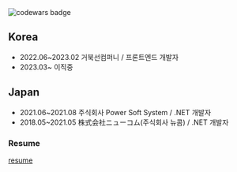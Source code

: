 
 <img src="https://www.codewars.com/users/0626na/badges/small?theme=light" alt="codewars badge"/>
  
  ## Korea
  - 2022.06~2023.02 거북선컴퍼니 / 프론트엔드 개발자
  - 2023.03~ 이직중

  ## Japan
  - 2021.06~2021.08 주식회사 Power Soft System / .NET 개발자
  - 2018.05~2021.05 株式会社ニューコム(주식회사 뉴콤) / .NET 개발자

 
  ### Resume
  [resume](https://github.com/0626na/myDoc/blob/main/%E1%84%91%E1%85%B3%E1%84%85%E1%85%A9%E1%86%AB%E1%84%90%E1%85%B3%E1%84%8B%E1%85%A6%E1%86%AB%E1%84%83%E1%85%B3%20%E1%84%80%E1%85%A2%E1%84%87%E1%85%A1%E1%86%AF%E1%84%8C%E1%85%A1%20%E1%84%92%E1%85%A1%E1%86%AB%E1%84%89%E1%85%A5%E1%86%A8%E1%84%8C%E1%85%B5%E1%86%AB%20(2023).pdf)
  


